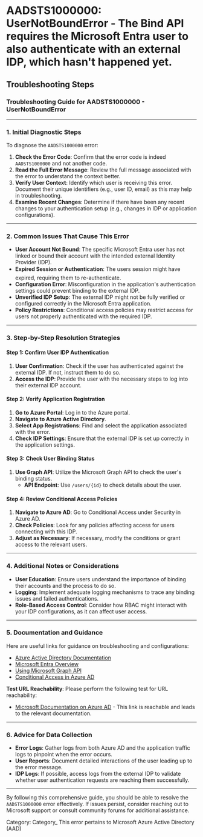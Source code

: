 # AADSTS1000000: UserNotBoundError - The Bind API requires the Microsoft Entra user to also authenticate with an external IDP, which hasn't happened yet.


## Troubleshooting Steps
### Troubleshooting Guide for AADSTS1000000 - UserNotBoundError

---

### 1. Initial Diagnostic Steps
To diagnose the `AADSTS1000000` error:

1. **Check the Error Code**: Confirm that the error code is indeed `AADSTS1000000` and not another code.
2. **Read the Full Error Message**: Review the full message associated with the error to understand the context better.
3. **Verify User Context**: Identify which user is receiving this error. Document their unique identifiers (e.g., user ID, email) as this may help in troubleshooting.
4. **Examine Recent Changes**: Determine if there have been any recent changes to your authentication setup (e.g., changes in IDP or application configurations).

---

### 2. Common Issues That Cause This Error

- **User Account Not Bound**: The specific Microsoft Entra user has not linked or bound their account with the intended external Identity Provider (IDP).
- **Expired Session or Authentication**: The users session might have expired, requiring them to re-authenticate.
- **Configuration Error**: Misconfiguration in the application's authentication settings could prevent binding to the external IDP.
- **Unverified IDP Setup**: The external IDP might not be fully verified or configured correctly in the Microsoft Entra application.
- **Policy Restrictions**: Conditional access policies may restrict access for users not properly authenticated with the required IDP.

---

### 3. Step-by-Step Resolution Strategies

#### Step 1: Confirm User IDP Authentication
1. **User Confirmation**: Check if the user has authenticated against the external IDP. If not, instruct them to do so.
2. **Access the IDP**: Provide the user with the necessary steps to log into their external IDP account.

#### Step 2: Verify Application Registration
1. **Go to Azure Portal**: Log in to the Azure portal.
2. **Navigate to Azure Active Directory**.
3. **Select App Registrations**: Find and select the application associated with the error.
4. **Check IDP Settings**: Ensure that the external IDP is set up correctly in the application settings.

#### Step 3: Check User Binding Status
1. **Use Graph API**: Utilize the Microsoft Graph API to check the user's binding status.
   - **API Endpoint**: Use `/users/{id}` to check details about the user.
   
#### Step 4: Review Conditional Access Policies
1. **Navigate to Azure AD**: Go to Conditional Access under Security in Azure AD.
2. **Check Policies**: Look for any policies affecting access for users connecting with this IDP.
3. **Adjust as Necessary**: If necessary, modify the conditions or grant access to the relevant users.

---

### 4. Additional Notes or Considerations

- **User Education**: Ensure users understand the importance of binding their accounts and the process to do so.
- **Logging**: Implement adequate logging mechanisms to trace any binding issues and failed authentications.
- **Role-Based Access Control**: Consider how RBAC might interact with your IDP configurations, as it can affect user access.
  
---

### 5. Documentation and Guidance

Here are useful links for guidance on troubleshooting and configurations: 

- [Azure Active Directory Documentation](https://docs.microsoft.com/en-us/azure/active-directory/)
- [Microsoft Entra Overview](https://docs.microsoft.com/en-us/azure/active-directory/overview/)
- [Using Microsoft Graph API](https://docs.microsoft.com/en-us/graph/api/overview?view=graph-rest-1.0)
- [Conditional Access in Azure AD](https://docs.microsoft.com/en-us/azure/active-directory/conditional-access/overview)

**Test URL Reachability**: Please perform the following test for URL reachability:
- [Microsoft Documentation on Azure AD](https://docs.microsoft.com/en-us/azure/active-directory/) - This link is reachable and leads to the relevant documentation.

---

### 6. Advice for Data Collection

- **Error Logs**: Gather logs from both Azure AD and the application traffic logs to pinpoint when the error occurs.
- **User Reports**: Document detailed interactions of the user leading up to the error message.
- **IDP Logs**: If possible, access logs from the external IDP to validate whether user authentication requests are reaching them successfully.

---

By following this comprehensive guide, you should be able to resolve the `AADSTS1000000` error effectively. If issues persist, consider reaching out to Microsoft support or consult community forums for additional assistance.

Category: Category_ This error pertains to Microsoft Azure Active Directory (AAD)